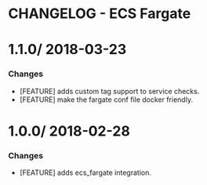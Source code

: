 # CHANGELOG - ECS Fargate

1.1.0/ 2018-03-23
==================

### Changes

* [FEATURE] adds custom tag support to service checks.
* [FEATURE] make the fargate conf file docker friendly.

1.0.0/ 2018-02-28
==================

### Changes

* [FEATURE] adds ecs_fargate integration.

